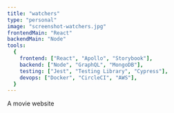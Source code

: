 ```yaml
---
title: "watchers"
type: "personal"
image: "screenshot-watchers.jpg"
frontendMain: "React"
backendMain: "Node"
tools:
  {
    frontend: ["React", "Apollo", "Storybook"],
    backend: ["Node", "GraphQL", "MongoDB"],
    testing: ["Jest", "Testing Library", "Cypress"],
    devops: ["Docker", "CircleCI", "AWS"],
  }
---
```


A movie website
